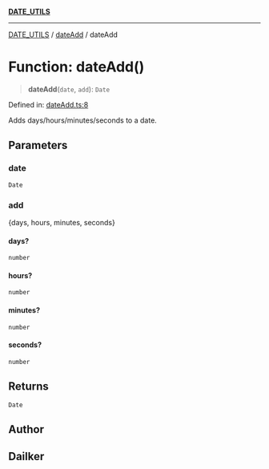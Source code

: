 [**DATE_UTILS**](../../README.md)

***

[DATE_UTILS](../../README.md) / [dateAdd](../README.md) / dateAdd

# Function: dateAdd()

> **dateAdd**(`date`, `add`): `Date`

Defined in: [dateAdd.ts:8](https://github.com/dailker/everyutil/blob/fb6c9c837496f567cf7883b581cd27d1c9507ebe/src/date/dateAdd.ts#L8)

Adds days/hours/minutes/seconds to a date.

## Parameters

### date

`Date`

### add

{days, hours, minutes, seconds}

#### days?

`number`

#### hours?

`number`

#### minutes?

`number`

#### seconds?

`number`

## Returns

`Date`

## Author

## Dailker
